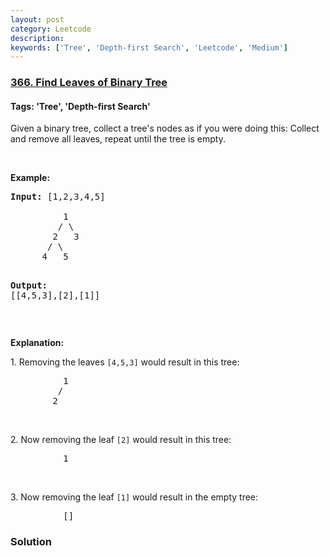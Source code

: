 ```yaml
---
layout: post
category: Leetcode
description: 
keywords: ['Tree', 'Depth-first Search', 'Leetcode', 'Medium']
---
```

### [366. Find Leaves of Binary Tree](https://leetcode.com/problems/find-leaves-of-binary-tree)

#### Tags: 'Tree', 'Depth-first Search'

<div class="content__u3I1 question-content__JfgR"><div><p>Given a binary tree, collect a tree's nodes as if you were doing this: Collect and remove all leaves, repeat until the tree is empty.</p>
<p> </p>
<p><strong>Example:</strong></p>
<pre><strong>Input: </strong><span id="example-input-1-1">[1,2,3,4,5]
  
          </span>1
         / \
        2   3
       / \     
      4   5    

<strong>Output: </strong><span id="example-output-1">[[4,5,3],[2],[1]]</span>
</pre>
<p> </p>
<p><strong>Explanation:</strong></p>
<p>1. Removing the leaves <code>[4,5,3]</code> would result in this tree:</p>
<pre>          1
         / 
        2          
</pre>
<p> </p>
<p>2. Now removing the leaf <code>[2]</code> would result in this tree:</p>
<pre>          1          
</pre>
<p> </p>
<p>3. Now removing the leaf <code>[1]</code> would result in the empty tree:</p>
<pre>          []         
</pre></div></div>

### Solution
